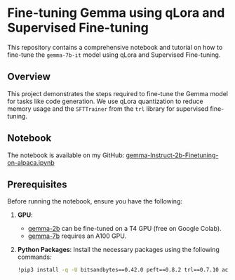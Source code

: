 # Fine-tuning Gemma using qLora and Supervised Fine-tuning

This repository contains a comprehensive notebook and tutorial on how to fine-tune the `gemma-7b-it` model using qLora and Supervised Fine-tuning.

## Overview

This project demonstrates the steps required to fine-tune the Gemma model for tasks like code generation. We use qLora quantization to reduce memory usage and the `SFTTrainer` from the `trl` library for supervised fine-tuning.

## Notebook

The notebook is available on my GitHub:
[gemma-Instruct-2b-Finetuning-on-alpaca.ipynb]()

## Prerequisites

Before running the notebook, ensure you have the following:

1. **GPU**: 
   - [gemma-2b](https://huggingface.co/google/gemma-2b) can be fine-tuned on a T4 GPU (free on Google Colab).
   - [gemma-7b](https://huggingface.co/google/gemma-7b) requires an A100 GPU.
2. **Python Packages**: Install the necessary packages using the following commands:

   ```sh
   !pip3 install -q -U bitsandbytes==0.42.0 peft==0.8.2 trl==0.7.10 accelerate==0.27.1 datasets==2.17.0 transformers==4.38.0
   ```
